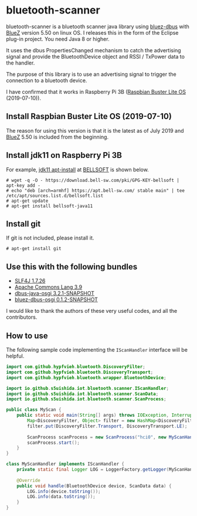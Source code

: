 # bluetooth-scanner
bluetooth-scanner is a bluetooth scanner java library using [bluez-dbus](https://github.com/hypfvieh/bluez-dbus) with [BlueZ](http://www.bluez.org/) version 5.50 on linux OS. I releases this in the form of the Eclipse plug-in project.
You need Java 8 or higher.

It uses the dbus PropertiesChanged mechanism to catch the advertising signal and provide the BluetoothDevice object and RSSI / TxPower data to the handler.

The purpose of this library is to use an advertising signal to trigger the connection to a bluetooth device.

I have confirmed that it works in Raspberry Pi 3B ([Raspbian Buster Lite OS](https://www.raspberrypi.org/downloads/raspbian/) (2019-07-10)).

## Install Raspbian Buster Lite OS (2019-07-10)
The reason for using this version is that it is the latest as of July 2019 and [BlueZ](http://www.bluez.org/) 5.50 is included from the beginning.

## Install jdk11 on Raspberry Pi 3B
For example, [jdk11 apt-install](https://apt.bell-sw.com/) at [BELLSOFT](https://bell-sw.com/) is shown below.
```
# wget -q -O - https://download.bell-sw.com/pki/GPG-KEY-bellsoft | apt-key add -
# echo "deb [arch=armhf] https://apt.bell-sw.com/ stable main" | tee /etc/apt/sources.list.d/bellsoft.list
# apt-get update
# apt-get install bellsoft-java11
```

## Install git
If git is not included, please install it.
```
# apt-get install git
```

## Use this with the following bundles
- [SLF4J 1.7.26](https://www.slf4j.org/)
- [Apache Commons Lang 3.9](https://commons.apache.org/proper/commons-lang/)
- [dbus-java-osgi 3.2.1-SNAPSHOT](https://github.com/hypfvieh/dbus-java)
- [bluez-dbus-osgi 0.1.2-SNAPSHOT](https://github.com/s5uishida/bluez-dbus-osgi)

I would like to thank the authors of these very useful codes, and all the contributors.

## How to use
The following sample code implementing the `IScanHandler` interface will be helpful.
```java
import com.github.hypfvieh.bluetooth.DiscoveryFilter;
import com.github.hypfvieh.bluetooth.DiscoveryTransport;
import com.github.hypfvieh.bluetooth.wrapper.BluetoothDevice;

import io.github.s5uishida.iot.bluetooth.scanner.IScanHandler;
import io.github.s5uishida.iot.bluetooth.scanner.ScanData;
import io.github.s5uishida.iot.bluetooth.scanner.ScanProcess;

public class MyScan {
    public static void main(String[] args) throws IOException, InterruptedException {
        Map<DiscoveryFilter, Object> filter = new HashMap<DiscoveryFilter, Object>();
        filter.put(DiscoveryFilter.Transport, DiscoveryTransport.LE);
        
        ScanProcess scanProcess = new ScanProcess("hci0", new MyScanHandler(), filter);
        scanProcess.start();
    }
}

class MyScanHandler implements IScanHandler {
    private static final Logger LOG = LoggerFactory.getLogger(MyScanHandler.class);
    
    @Override
    public void handle(BluetoothDevice device, ScanData data) {
        LOG.info(device.toString());
        LOG.info(data.toString());
    }
}
```
